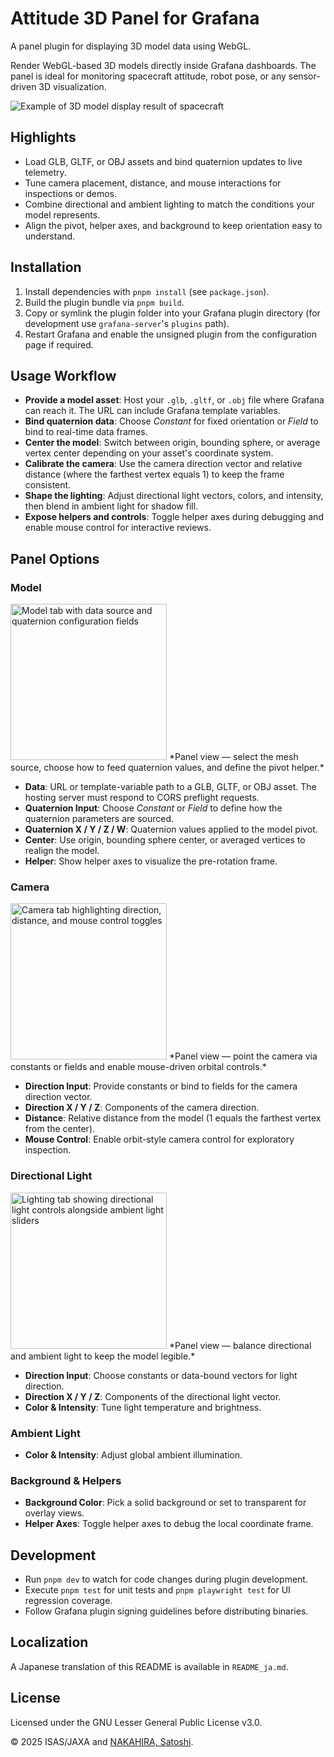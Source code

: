 # Attitude 3D Panel for Grafana

A panel plugin for displaying 3D model data using WebGL.

Render WebGL-based 3D models directly inside Grafana dashboards. The panel is ideal for monitoring spacecraft attitude, robot pose, or any sensor-driven 3D visualization.

![Example of 3D model display result of spacecraft](screenshots/display.png)

## Highlights

- Load GLB, GLTF, or OBJ assets and bind quaternion updates to live telemetry.
- Tune camera placement, distance, and mouse interactions for inspections or demos.
- Combine directional and ambient lighting to match the conditions your model represents.
- Align the pivot, helper axes, and background to keep orientation easy to understand.

## Installation

1. Install dependencies with `pnpm install` (see `package.json`).
2. Build the plugin bundle via `pnpm build`.
3. Copy or symlink the plugin folder into your Grafana plugin directory (for development use `grafana-server`'s `plugins` path).
4. Restart Grafana and enable the unsigned plugin from the configuration page if required.

## Usage Workflow

- **Provide a model asset**: Host your `.glb`, `.gltf`, or `.obj` file where Grafana can reach it. The URL can include Grafana template variables.
- **Bind quaternion data**: Choose *Constant* for fixed orientation or *Field* to bind to real-time data frames.
- **Center the model**: Switch between origin, bounding sphere, or average vertex center depending on your asset's coordinate system.
- **Calibrate the camera**: Use the camera direction vector and relative distance (where the farthest vertex equals 1) to keep the frame consistent.
- **Shape the lighting**: Adjust directional light vectors, colors, and intensity, then blend in ambient light for shadow fill.
- **Expose helpers and controls**: Toggle helper axes during debugging and enable mouse control for interactive reviews.

## Panel Options

### Model

<img src="screenshots/menu1.png" alt="Model tab with data source and quaternion configuration fields" width="250" />
*Panel view — select the mesh source, choose how to feed quaternion values, and define the pivot helper.*

- **Data**: URL or template-variable path to a GLB, GLTF, or OBJ asset. The hosting server must respond to CORS preflight requests.
- **Quaternion Input**: Choose *Constant* or *Field* to define how the quaternion parameters are sourced.
- **Quaternion X / Y / Z / W**: Quaternion values applied to the model pivot.
- **Center**: Use origin, bounding sphere center, or averaged vertices to realign the model.
- **Helper**: Show helper axes to visualize the pre-rotation frame.

### Camera

<img src="screenshots/menu2.png" alt="Camera tab highlighting direction, distance, and mouse control toggles" width="250" />
*Panel view — point the camera via constants or fields and enable mouse-driven orbital controls.*

- **Direction Input**: Provide constants or bind to fields for the camera direction vector.
- **Direction X / Y / Z**: Components of the camera direction.
- **Distance**: Relative distance from the model (1 equals the farthest vertex from the center).
- **Mouse Control**: Enable orbit-style camera control for exploratory inspection.

### Directional Light

<img src="screenshots/menu3.png" alt="Lighting tab showing directional light controls alongside ambient light sliders" width="250" />
*Panel view — balance directional and ambient light to keep the model legible.*

- **Direction Input**: Choose constants or data-bound vectors for light direction.
- **Direction X / Y / Z**: Components of the directional light vector.
- **Color & Intensity**: Tune light temperature and brightness.

### Ambient Light

- **Color & Intensity**: Adjust global ambient illumination.

### Background & Helpers

- **Background Color**: Pick a solid background or set to transparent for overlay views.
- **Helper Axes**: Toggle helper axes to debug the local coordinate frame.

## Development

- Run `pnpm dev` to watch for code changes during plugin development.
- Execute `pnpm test` for unit tests and `pnpm playwright test` for UI regression coverage.
- Follow Grafana plugin signing guidelines before distributing binaries.

## Localization

A Japanese translation of this README is available in `README_ja.md`.

## License
Licensed under the GNU Lesser General Public License v3.0.

© 2025 ISAS/JAXA and [NAKAHIRA, Satoshi](https://orcid.org/0000-0001-9307-046X).

